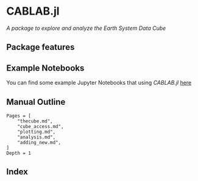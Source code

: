 # CABLAB.jl

*A package to explore and analyze the Earth System Data Cube*

## Package features

## Example Notebooks

You can find some example Jupyter Notebooks that using *CABLAB.jl* [here](https://github.com/CAB-LAB/JuliaDatDemo)

## Manual Outline

```@contents
Pages = [
    "thecube.md",
    "cube_access.md",
    "plotting.md",
    "analysis.md",
    "adding_new.md",
]
Depth = 1
```

## Index

```@index
```
